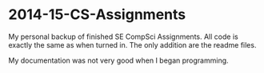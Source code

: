 # 2014-15-CS-Assignments
My personal backup of finished SE CompSci Assignments. All code is exactly the same as when turned in. The only addition are the readme files. 

My documentation was not very good when I began programming. 


